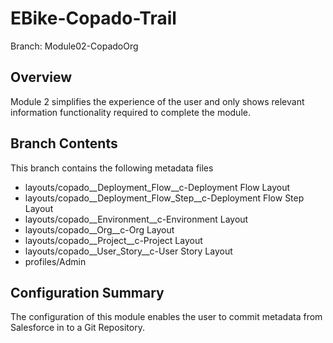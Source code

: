 # EBike-Copado-Trail

Branch: Module02-CopadoOrg

## Overview
Module 2 simplifies the experience of the user and only shows relevant information functionality required to complete the module.

## Branch Contents
This branch contains the following metadata files

- layouts/copado__Deployment_Flow__c-Deployment Flow Layout
- layouts/copado__Deployment_Flow_Step__c-Deployment Flow Step Layout
- layouts/copado__Environment__c-Environment Layout
- layouts/copado__Org__c-Org Layout
- layouts/copado__Project__c-Project Layout
- layouts/copado__User_Story__c-User Story Layout
- profiles/Admin

## Configuration Summary
The configuration of this module enables the user to commit metadata from Salesforce in to a Git Repository.
